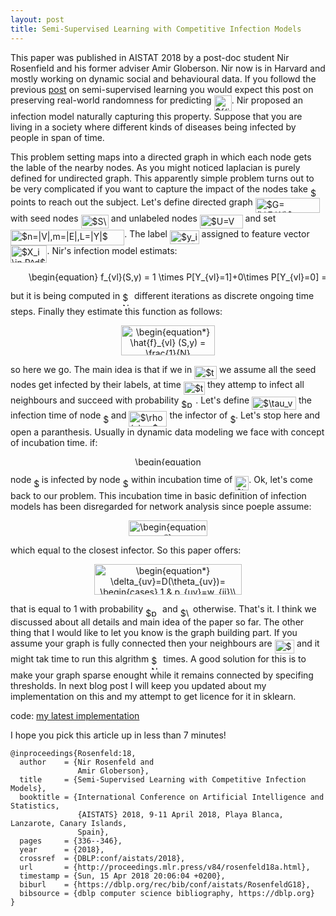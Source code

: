 ```yaml
---
layout: post
title: Semi-Supervised Learning with Competitive Infection Models
---
```


This paper was published in AISTAT 2018 by a post-doc student Nir Rosenfield and his former adviser Amir Globerson. 
Nir now is in Harvard and mostly working on dynamic social and behavioural data. 
If you followd the previous <a href="https://dadashkarimi.github.io/lafferty-2003/">post</a> on semi-supervised learning you would expect this post on preserving real-world randomness for predicting <img alt="$f(i)$" src="https://cdn.jsdelivr.net/gh/dadashkarimi/dadashkarimi.github.io/svgs/45c28aa22b76a35840b12e4d8fe90a94.svg?invert_in_darkmode" align="middle" width="28.16715pt" height="24.56553pt"/>. 
Nir proposed an infection model naturally capturing this property. 
Suppose that you are living in a society where different kinds of diseases being infected by people in span of time. 

This problem setting maps into a directed graph in which each node gets the lable of the nearby nodes. 
As you might noticed laplacian is purely defined for undirected graph.
This apparently simple problem turns out to be very complicated if you want to capture the impact of the nodes take <img alt="$n$" src="https://cdn.jsdelivr.net/gh/dadashkarimi/dadashkarimi.github.io/svgs/55a049b8f161ae7cfeb0197d75aff967.svg?invert_in_darkmode" align="middle" width="9.83004pt" height="14.10255pt"/> points to reach out the subject.
Let's define directed graph <img alt="$G=(V,E,W)$" src="https://cdn.jsdelivr.net/gh/dadashkarimi/dadashkarimi.github.io/svgs/8a5b7c5965528cad488c7cb112fa45a1.svg?invert_in_darkmode" align="middle" width="103.31508pt" height="24.56553pt"/> with seed nodes <img alt="$S\in V$" src="https://cdn.jsdelivr.net/gh/dadashkarimi/dadashkarimi.github.io/svgs/9cd208129a672be7542fa38318be12e2.svg?invert_in_darkmode" align="middle" width="44.23254pt" height="22.38192pt"/> and unlabeled nodes <img alt="$U=V \textbackslash S$" src="https://cdn.jsdelivr.net/gh/dadashkarimi/dadashkarimi.github.io/svgs/6b8f295022e888065a336c0a22b00ceb.svg?invert_in_darkmode" align="middle" width="68.86638pt" height="22.38192pt"/> and set <img alt="$n=|V|,m=|E|,L=|Y|$" src="https://cdn.jsdelivr.net/gh/dadashkarimi/dadashkarimi.github.io/svgs/c1cd52738f9cc4c5453b8c98e465a1c0.svg?invert_in_darkmode" align="middle" width="182.241345pt" height="24.56553pt"/>. The label <img alt="$y_i\in Y$" src="https://cdn.jsdelivr.net/gh/dadashkarimi/dadashkarimi.github.io/svgs/4442d8f62787af381ed203ee1baae350.svg?invert_in_darkmode" align="middle" width="46.699455pt" height="22.38192pt"/> assigned to feature vector <img alt="$X_i \in R^d$" src="https://cdn.jsdelivr.net/gh/dadashkarimi/dadashkarimi.github.io/svgs/c3094b90cf29888ae1fd7cf45cc9783a.svg?invert_in_darkmode" align="middle" width="58.470225pt" height="27.85299pt"/>. 
Nir's infection model estimats:

<p align="center"><img alt="\begin{equation}&#10;f_{vl}(S,y) = 1 \times P[Y_{vl}=1]+0\times P[Y_{vl}=0]  = E[Y_{vl}]&#10;\end{equation}" src="https://cdn.jsdelivr.net/gh/dadashkarimi/dadashkarimi.github.io/svgs/2ae744ff1b0eef706ae39c2d201a6d9f.svg?invert_in_darkmode" align="middle" width="535.38045pt" height="16.376943pt"/></p>

 but it is being computed in <img alt="$N$" src="https://cdn.jsdelivr.net/gh/dadashkarimi/dadashkarimi.github.io/svgs/f9c4988898e7f532b9f826a75014ed3c.svg?invert_in_darkmode" align="middle" width="14.94405pt" height="22.38192pt"/> different iterations as discrete ongoing time steps. 
Finally they estimate this function as follows:

<p align="center"><img alt="\begin{equation*}&#10;\hat{f}_{vl} (S,y) = \frac{1}{N} \sum_{i=1}^{N} Y_{vl}^{i}&#10;\end{equation*}" src="https://cdn.jsdelivr.net/gh/dadashkarimi/dadashkarimi.github.io/svgs/d0ba79d69f3c71b30d7c7cf6e1ff0792.svg?invert_in_darkmode" align="middle" width="149.522175pt" height="47.77674pt"/></p> 

so here we go. The main idea is that if we in <img alt="$t=0$" src="https://cdn.jsdelivr.net/gh/dadashkarimi/dadashkarimi.github.io/svgs/1c899e1c767eb4eac89facb5d1f2cb0d.svg?invert_in_darkmode" align="middle" width="35.97231pt" height="21.10812pt"/> we assume all the seed nodes get infected by their labels, at time <img alt="$t+1$" src="https://cdn.jsdelivr.net/gh/dadashkarimi/dadashkarimi.github.io/svgs/628783099380408a32610228991619a8.svg?invert_in_darkmode" align="middle" width="34.145925pt" height="21.10812pt"/> they attemp to infect all neighbours and succeed with probability <img alt="$p_{uv}$" src="https://cdn.jsdelivr.net/gh/dadashkarimi/dadashkarimi.github.io/svgs/1c27bf386609e8b3781dfb251cdf3769.svg?invert_in_darkmode" align="middle" width="22.945065pt" height="14.10255pt"/>.
Let's define <img alt="$\tau_v=t+1$" src="https://cdn.jsdelivr.net/gh/dadashkarimi/dadashkarimi.github.io/svgs/6b4bf3512556f9116a1318e0906d61c8.svg?invert_in_darkmode" align="middle" width="70.985145pt" height="21.10812pt"/> the infection time of node <img alt="$v$" src="https://cdn.jsdelivr.net/gh/dadashkarimi/dadashkarimi.github.io/svgs/6c4adbc36120d62b98deef2a20d5d303.svg?invert_in_darkmode" align="middle" width="8.52588pt" height="14.10255pt"/> and <img alt="$\rho(v)=u$" src="https://cdn.jsdelivr.net/gh/dadashkarimi/dadashkarimi.github.io/svgs/af94f1ddfee454e6b2c90fad8360bc0a.svg?invert_in_darkmode" align="middle" width="60.977895pt" height="24.56553pt"/> the infector of <img alt="$v$" src="https://cdn.jsdelivr.net/gh/dadashkarimi/dadashkarimi.github.io/svgs/6c4adbc36120d62b98deef2a20d5d303.svg?invert_in_darkmode" align="middle" width="8.52588pt" height="14.10255pt"/>. 
Let's stop here and open a paranthesis. Usually in dynamic data modeling we face with concept of incubation time. 
if:
<p align="center"><img alt="\begin{equation*} &#10;\tau_{uv}=\tau_u+\delta_{uv},&#10;\end{equation*}" src="https://cdn.jsdelivr.net/gh/dadashkarimi/dadashkarimi.github.io/svgs/2c6d8beb363bb0d2ff3b410fc2d0cbd5.svg?invert_in_darkmode" align="middle" width="107.81826pt" height="14.55729pt"/></p>

node <img alt="$v$" src="https://cdn.jsdelivr.net/gh/dadashkarimi/dadashkarimi.github.io/svgs/6c4adbc36120d62b98deef2a20d5d303.svg?invert_in_darkmode" align="middle" width="8.52588pt" height="14.10255pt"/> is infected by node <img alt="$u$" src="https://cdn.jsdelivr.net/gh/dadashkarimi/dadashkarimi.github.io/svgs/6dbb78540bd76da3f1625782d42d6d16.svg?invert_in_darkmode" align="middle" width="9.375135pt" height="14.10255pt"/> within incubation time of <img alt="$\delta_{uv}$" src="https://cdn.jsdelivr.net/gh/dadashkarimi/dadashkarimi.github.io/svgs/aeb431103ae437108a8aebc8bb3b5eab.svg?invert_in_darkmode" align="middle" width="21.98394pt" height="22.74591pt"/>.
Ok, let's come back to our problem.
This incubation time in basic definition of infection models has been disregarded for network analysis since poeple assume:

<p align="center"><img alt="\begin{equation*}&#10;\rho(v)=\operatorname*{argmin}_u \tau_{uv}&#10;\end{equation*}" src="https://cdn.jsdelivr.net/gh/dadashkarimi/dadashkarimi.github.io/svgs/cbfc07cce503a795d5744088c22267ae.svg?invert_in_darkmode" align="middle" width="126.48108pt" height="25.34202pt"/></p>

which equal to the closest infector.
So this paper offers:
<p align="center"><img alt="\begin{equation*}&#10;\delta_{uv}=D(\theta_{uv})= &#10;\begin{cases}&#10;    1,&amp; p_{uv}=w_{ij}\\&#10;    \infty,              &amp; \text{otherwise}&#10;\end{cases}&#10;\end{equation*}" src="https://cdn.jsdelivr.net/gh/dadashkarimi/dadashkarimi.github.io/svgs/049ac71b7cea73f6be3d9eeefecb7f1e.svg?invert_in_darkmode" align="middle" width="235.44015pt" height="49.13139pt"/></p>

that is equal to 1 with probability <img alt="$p_{uv}$" src="https://cdn.jsdelivr.net/gh/dadashkarimi/dadashkarimi.github.io/svgs/1c27bf386609e8b3781dfb251cdf3769.svg?invert_in_darkmode" align="middle" width="22.945065pt" height="14.10255pt"/> and <img alt="$\infty$" src="https://cdn.jsdelivr.net/gh/dadashkarimi/dadashkarimi.github.io/svgs/f7a0f24dc1f54ce82fecccbbf48fca93.svg?invert_in_darkmode" align="middle" width="16.377075pt" height="14.10255pt"/> otherwise. 
That's it. I think we discussed about all details and main idea of the paper so far. 
The other thing that I would like to let you know is the graph building part. 
If you assume your graph is fully connected then your neighbours are <img alt="$V\textbackslash v$" src="https://cdn.jsdelivr.net/gh/dadashkarimi/dadashkarimi.github.io/svgs/62f82b65b68400aa495a495af0671fd4.svg?invert_in_darkmode" align="middle" width="31.56219pt" height="22.38192pt"/> and it might tak time to run this algrithm <img alt="$N$" src="https://cdn.jsdelivr.net/gh/dadashkarimi/dadashkarimi.github.io/svgs/f9c4988898e7f532b9f826a75014ed3c.svg?invert_in_darkmode" align="middle" width="14.94405pt" height="22.38192pt"/> times. 
A good solution for this is to make your graph sparse enought while it remains connected by specifing thresholds. 
In next blog post I will keep you updated about my implementation on this and my attempt to get licence for it in sklearn. 

code: <a href="https://github.com/dadashkarimi/scikit-learn/blob/master/sklearn/semi_supervised/infection_propagation.py">my latest implementation</a>

I hope you pick this article up in less than 7 minutes!

```
@inproceedings{Rosenfeld:18,
  author    = {Nir Rosenfeld and
               Amir Globerson},
  title     = {Semi-Supervised Learning with Competitive Infection Models},
  booktitle = {International Conference on Artificial Intelligence and Statistics,
               {AISTATS} 2018, 9-11 April 2018, Playa Blanca, Lanzarote, Canary Islands,
               Spain},
  pages     = {336--346},
  year      = {2018},
  crossref  = {DBLP:conf/aistats/2018},
  url       = {http://proceedings.mlr.press/v84/rosenfeld18a.html},
  timestamp = {Sun, 15 Apr 2018 20:06:04 +0200},
  biburl    = {https://dblp.org/rec/bib/conf/aistats/RosenfeldG18},
  bibsource = {dblp computer science bibliography, https://dblp.org}
}
``` 


